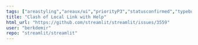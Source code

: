 ```yaml
---
tags: ["areastyling","areaux/ui","priorityP3","statusconfirmed","typebug"]
title: "Clash of Local Link with Help"
html_url: "https://github.com/streamlit/streamlit/issues/3559"
user: "berkdemir"
repo: "streamlit/streamlit"
---
```


